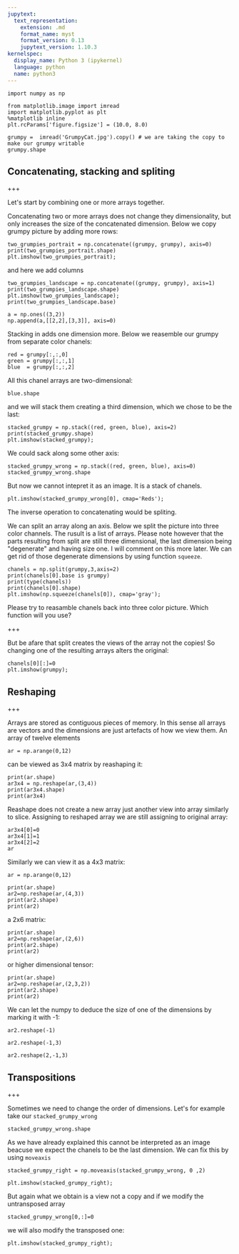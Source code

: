 ```yaml
---
jupytext:
  text_representation:
    extension: .md
    format_name: myst
    format_version: 0.13
    jupytext_version: 1.10.3
kernelspec:
  display_name: Python 3 (ipykernel)
  language: python
  name: python3
---
```


```{code-cell} ipython3
import numpy as np
```

```{code-cell} ipython3
from matplotlib.image import imread
import matplotlib.pyplot as plt
%matplotlib inline
plt.rcParams['figure.figsize'] = (10.0, 8.0)
```

```{code-cell} ipython3
grumpy =  imread('GrumpyCat.jpg').copy() # we are taking the copy to make our grumpy writable
grumpy.shape
```

## Concatenating, stacking and spliting

+++

Let's start by combining one or more arrays together. 

Concatenating two or more arrays does not change they dimensionality, but only increases the size of the concatenated dimension.
Below we copy grumpy picture by adding more rows:

```{code-cell} ipython3
two_grumpies_portrait = np.concatenate((grumpy, grumpy), axis=0)
print(two_grumpies_portrait.shape)
plt.imshow(two_grumpies_portrait);
```

and here we add columns

```{code-cell} ipython3
two_grumpies_landscape = np.concatenate((grumpy, grumpy), axis=1)
print(two_grumpies_landscape.shape)
plt.imshow(two_grumpies_landscape);
print(two_grumpies_landscape.base)
```

```{code-cell} ipython3
a = np.ones((3,2))
np.append(a,[[2,2],[3,3]], axis=0)
```

Stacking in adds one dimension more. Below we reasemble our grumpy from separate color chanels:

```{code-cell} ipython3
red = grumpy[:,:,0]
green = grumpy[:,:,1]
blue  = grumpy[:,:,2]
```

All this chanel arrays are two-dimensional:

```{code-cell} ipython3
blue.shape
```

and we will stack them creating a third dimension, which we chose to be the last:

```{code-cell} ipython3
stacked_grumpy = np.stack((red, green, blue), axis=2)
print(stacked_grumpy.shape)
plt.imshow(stacked_grumpy);
```

We could sack along some other axis:

```{code-cell} ipython3
stacked_grumpy_wrong = np.stack((red, green, blue), axis=0)
stacked_grumpy_wrong.shape
```

But now we cannot intepret it as an image. It is a stack of chanels.

```{code-cell} ipython3
plt.imshow(stacked_grumpy_wrong[0], cmap='Reds');
```

The inverse operation to concatenating would be spliting. 

We can split an array along an axis. Below we split the picture into three color channels.  The rusult is a list of arrays. Please note however that the parts resulting from split are still three dimensional, the last dimension being "degenerate" and having size one. I will comment on this more later. We can get rid of those degenerate dimensions by using function `squeeze`.

```{code-cell} ipython3
chanels = np.split(grumpy,3,axis=2)
print(chanels[0].base is grumpy)
print(type(chanels))
print(chanels[0].shape)
plt.imshow(np.squeeze(chanels[0]), cmap='gray');
```

Please try to reasamble chanels back into three color picture. Which function will you use?

+++

But be afare that split creates the views of the array not the copies! So changing one of the resulting arrays alters the original:

```{code-cell} ipython3
chanels[0][:]=0
plt.imshow(grumpy);
```

## Reshaping

+++

Arrays are stored as contiguous pieces of memory. In this sense all arrays are vectors and the dimensions are just artefacts of how we view them. An array of twelve elements

```{code-cell} ipython3
ar = np.arange(0,12)
```

can be viewed as 3x4 matrix by reashaping it:

```{code-cell} ipython3
print(ar.shape)
ar3x4 = np.reshape(ar,(3,4))
print(ar3x4.shape)
print(ar3x4)
```

Reashape does not create a new array just another view into array similarly to slice. Assigning to reshaped array we are still assigning to original array:

```{code-cell} ipython3
ar3x4[0]=0
ar3x4[1]=1
ar3x4[2]=2
ar
```

Similarly we can view it as a 4x3 matrix:

```{code-cell} ipython3
ar = np.arange(0,12)
```

```{code-cell} ipython3
print(ar.shape)
ar2=np.reshape(ar,(4,3))
print(ar2.shape)
print(ar2)
```

a 2x6 matrix:

```{code-cell} ipython3
print(ar.shape)
ar2=np.reshape(ar,(2,6))
print(ar2.shape)
print(ar2)
```

or higher dimensional tensor:

```{code-cell} ipython3
print(ar.shape)
ar2=np.reshape(ar,(2,3,2))
print(ar2.shape)
print(ar2)
```

We can let the numpy to deduce the size of one of the dimensions by marking it with -1: 

```{code-cell} ipython3
ar2.reshape(-1)
```

```{code-cell} ipython3
ar2.reshape(-1,3)
```

```{code-cell} ipython3
ar2.reshape(2,-1,3)
```

## Transpositions

+++

Sometimes we need to change the order of dimensions. Let's for example take our `stacked_grumpy_wrong`

```{code-cell} ipython3
stacked_grumpy_wrong.shape
```

As we have already explained this cannot be interpreted as an image beacuse we expect the chanels to be the last dimension. We can fix this by using `moveaxis`

```{code-cell} ipython3
stacked_grumpy_right = np.moveaxis(stacked_grumpy_wrong, 0 ,2)
```

```{code-cell} ipython3
plt.imshow(stacked_grumpy_right);
```

But again what we obtain is a view not a copy and if we modify the untransposed array

```{code-cell} ipython3
stacked_grumpy_wrong[0,:]=0
```

we will also modify the transposed one:

```{code-cell} ipython3
plt.imshow(stacked_grumpy_right);
```

```{code-cell} ipython3

```
